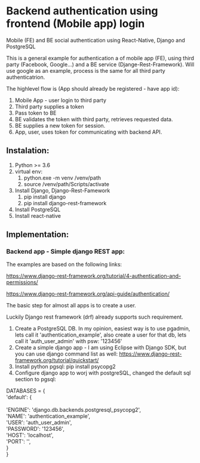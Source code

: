 # Backend authentication using frontend (Mobile app) login

Mobile (FE) and BE social authentication using React-Native, Django and PostgreSQL

This is a general example for authentication a of mobile app (FE), using third party (Facebook, Google...) and a BE service (Djange-Rest-Framework). Will use google as an example, process is the same for all third party authenticatrion.


The highlevel flow is (App should already be registered - have app id):
1) Mobile App - user login to third party
2) Third party supplies a token
3) Pass token to BE
4) BE validates the token with third party, retrieves requested data.
5) BE supplies a new token for session.
6) App, user, uses token for communicating with backend API.

## Instalation:
1. Python >= 3.6
2. virtual env:
    1. python.exe -m venv /venv/path
    2. source /venv/path/Scripts/activate
3. Install Django, Django-Rest-Famework
    1. pip install django
    2. pip install django-rest-framework
4. Install PostgreSQL
5. Install react-native

## Implementation:
### Backend app - Simple django REST app:
The examples are based on the following links:

https://www.django-rest-framework.org/tutorial/4-authentication-and-permissions/

https://www.django-rest-framework.org/api-guide/authentication/

The basic step for almost all apps is to create a user. 

Luckily Django rest framework (drf) already supports such requirement.

1. Create a PostgreSQL DB. In my opinion, easiest way is to use pgadmin, lets call it 'authentication_example', also create a user for that db, lets call it 'auth_user_admin' with psw: '123456'
2. Create a simple django app - I am using Eclipse with Django SDK, but you can use django command list as well: 
https://www.django-rest-framework.org/tutorial/quickstart/
3. Install python pgsql: pip install psycopg2
4. Configure django app to worj with postgreSQL, changed the default sql section to pgsql:

DATABASES = {<br/> 
    'default': {<br/>       
        'ENGINE': 'django.db.backends.postgresql_psycopg2',<br/>
        'NAME': 'authentication_example',<br/> 
        'USER': 'auth_user_admin',<br/> 
        'PASSWORD': '123456',<br/> 
        'HOST': 'localhost',<br/> 
        'PORT': '',<br/> 
    }<br/> 
}<br/> 




